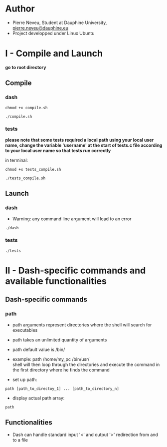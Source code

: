 # Author
* Pierre Neveu, Student at Dauphine University, pierre.neveu@dauphine.eu
* Project developped under Linux Ubuntu
# I - Compile and Launch
**go to root directory**
## Compile
### dash
```
chmod +x compile.sh
```
```
./compile.sh
```
### tests

**please note that some tests required a local path using your local user name, change the variable 'username' at the start of tests.c file according to your local user name so that tests run correctly**
 
in terminal: 
```
chmod +x tests_compile.sh
```
```
./tests_compile.sh
```
## Launch
### dash
* Warning: any command line argument will lead to an error
```
./dash
```
### tests
```
./tests
```
# II - Dash-specific commands and available functionalities
## Dash-specific commands
### path
* path arguments represent directories where the shell will search for executables
* path takes an unlimited quantity of arguments
* path default value is /bin/
* example: path /home/my_pc /bin/usr/  
    shell will then loop through the directories and execute the command
    in the first directory where he finds the command

* set up path:
```shell
path [path_to_directoy_1] ... [path_to_directory_n]
```

* display actual path array:
```shell
path
```
## Functionalities
* Dash can handle standard input '<' and output '>' redirection from and to a file